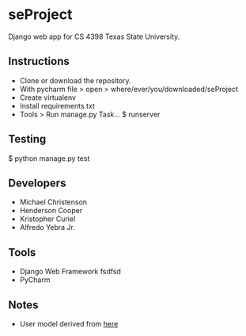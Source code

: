 # seProject
Django web app for CS 4398 Texas State University.

## Instructions
- Clone or download the repository.
- With pycharm file > open > where/ever/you/downloaded/seProject
- Create virtualenv
- Install requirements.txt
- Tools > Run manage.py Task...
    $ runserver

## Testing
$ python manage.py test

## Developers
- Michael Christenson
- Henderson Cooper
- Kristopher Curiel
- Alfredo Yebra Jr.

## Tools
- Django Web Framework fsdfsd
- PyCharm

## Notes
- User model derived from [here](https://simpleisbetterthancomplex.com/tutorial/2016/07/22/how-to-extend-django-user-model.html)
